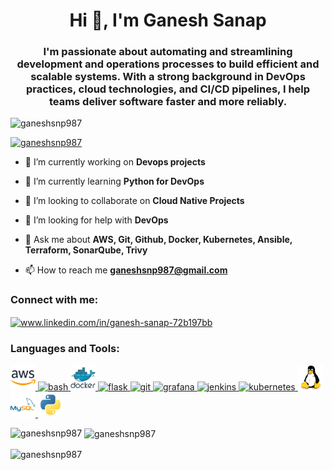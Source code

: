 <h1 align="center">Hi 👋, I'm Ganesh Sanap</h1>
<h3 align="center">I'm passionate about automating and streamlining development and operations processes to build efficient and scalable systems. With a strong background in DevOps practices, cloud technologies, and CI/CD pipelines, I help teams deliver software faster and more reliably.</h3>

<p align="left"> <img src="https://komarev.com/ghpvc/?username=ganeshsnp987&label=Profile%20views&color=0e75b6&style=flat" alt="ganeshsnp987" /> </p>

<p align="left"> <a href="https://github.com/ryo-ma/github-profile-trophy"><img src="https://github-profile-trophy.vercel.app/?username=ganeshsnp987" alt="ganeshsnp987" /></a> </p>

- 🔭 I’m currently working on **Devops projects**

- 🌱 I’m currently learning **Python for DevOps**

- 👯 I’m looking to collaborate on **Cloud Native Projects**

- 🤝 I’m looking for help with **DevOps**

- 💬 Ask me about **AWS, Git, Github, Docker, Kubernetes, Ansible, Terraform, SonarQube, Trivy**

- 📫 How to reach me **ganeshsnp987@gmail.com**

<h3 align="left">Connect with me:</h3>
<p align="left">
<a href="https://linkedin.com/in/www.linkedin.com/in/ganesh-sanap-72b197bb" target="blank"><img align="center" src="https://raw.githubusercontent.com/rahuldkjain/github-profile-readme-generator/master/src/images/icons/Social/linked-in-alt.svg" alt="www.linkedin.com/in/ganesh-sanap-72b197bb" height="30" width="40" /></a>
</p>

<h3 align="left">Languages and Tools:</h3>
<p align="left"> <a href="https://aws.amazon.com" target="_blank" rel="noreferrer"> <img src="https://raw.githubusercontent.com/devicons/devicon/master/icons/amazonwebservices/amazonwebservices-original-wordmark.svg" alt="aws" width="40" height="40"/> </a> <a href="https://www.gnu.org/software/bash/" target="_blank" rel="noreferrer"> <img src="https://www.vectorlogo.zone/logos/gnu_bash/gnu_bash-icon.svg" alt="bash" width="40" height="40"/> </a> <a href="https://www.docker.com/" target="_blank" rel="noreferrer"> <img src="https://raw.githubusercontent.com/devicons/devicon/master/icons/docker/docker-original-wordmark.svg" alt="docker" width="40" height="40"/> </a> <a href="https://flask.palletsprojects.com/" target="_blank" rel="noreferrer"> <img src="https://www.vectorlogo.zone/logos/pocoo_flask/pocoo_flask-icon.svg" alt="flask" width="40" height="40"/> </a> <a href="https://git-scm.com/" target="_blank" rel="noreferrer"> <img src="https://www.vectorlogo.zone/logos/git-scm/git-scm-icon.svg" alt="git" width="40" height="40"/> </a> <a href="https://grafana.com" target="_blank" rel="noreferrer"> <img src="https://www.vectorlogo.zone/logos/grafana/grafana-icon.svg" alt="grafana" width="40" height="40"/> </a> <a href="https://www.jenkins.io" target="_blank" rel="noreferrer"> <img src="https://www.vectorlogo.zone/logos/jenkins/jenkins-icon.svg" alt="jenkins" width="40" height="40"/> </a> <a href="https://kubernetes.io" target="_blank" rel="noreferrer"> <img src="https://www.vectorlogo.zone/logos/kubernetes/kubernetes-icon.svg" alt="kubernetes" width="40" height="40"/> </a> <a href="https://www.linux.org/" target="_blank" rel="noreferrer"> <img src="https://raw.githubusercontent.com/devicons/devicon/master/icons/linux/linux-original.svg" alt="linux" width="40" height="40"/> </a> <a href="https://www.mysql.com/" target="_blank" rel="noreferrer"> <img src="https://raw.githubusercontent.com/devicons/devicon/master/icons/mysql/mysql-original-wordmark.svg" alt="mysql" width="40" height="40"/> </a> <a href="https://www.python.org" target="_blank" rel="noreferrer"> <img src="https://raw.githubusercontent.com/devicons/devicon/master/icons/python/python-original.svg" alt="python" width="40" height="40"/> </a> </p>

<p><img align="left" src="https://github-readme-stats.vercel.app/api/top-langs?username=ganeshsnp987&show_icons=true&locale=en&layout=compact" alt="ganeshsnp987" /></p>

<p>&nbsp;<img align="center" src="https://github-readme-stats.vercel.app/api?username=ganeshsnp987&show_icons=true&locale=en" alt="ganeshsnp987" /></p>

<p><img align="center" src="https://github-readme-streak-stats.herokuapp.com/?user=ganeshsnp987&" alt="ganeshsnp987" /></p>
